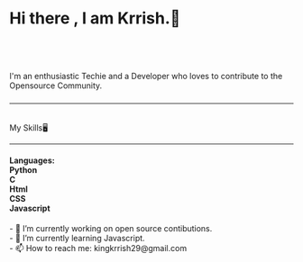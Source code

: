 <h1>Hi there , I am <color="blue">Krrish.</font>🙌</h1>
  <h5><br></h5>
  <br>
  I'm an enthusiastic Techie and a Developer who loves to contribute to the Opensource Community.
  <h3><hr></h3><br>
  My Skills🖥️
  <hr>
  <h4>Languages:<br>
    Python <br>
    C <br>
    Html <br>
    CSS <br>
    Javascript <br>
  </h4>
</h1>
- 🔭 I’m currently working on open source contibutions. <br>
- 🌱 I’m currently learning Javascript.<br>
- 📫 How to reach me: kingkrrish29@gmail.com<br>
